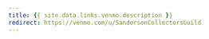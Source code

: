 ```yaml
---
title: {{ site.data.links.venmo.description }}
redirect: https://venmo.com/u/SandersonCollectorsGuild
---
```

